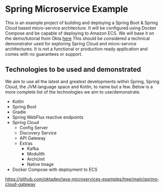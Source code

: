 # Spring Microservice Example

This is an example project of building and deploying a Spring Boot &amp; Spring Cloud based micro-service architecture.
It will be configured using Docker Compose and be capable of deploying to Amazon ECS. We will base it on the demo/tutorial
from Okta [here](https://github.com/oktadev/java-microservices-examples/tree/main/spring-cloud-gateway)
This should be considered a technical demonstrator used for exploring Spring Cloud and micro-service architectures.
It is not a functional or production ready application and comes with no guarantees or support.

## Technologies to be used and demonstrated

We aim to use all the latest and greatest developments within Spring, Spring Cloud, the JVM language space and Kotlin, to name but a few.
Below is a more complete list of the technologies we aim to use/demonstrate.
* Kotlin
* Spring Boot
* Gradle
* Spring WebFlux reactive endpoints
* Spring Cloud
  * Config Server
  * Discovery Service
  * API Gateway
  * Extras
    * Kafka
    * Modulith
    * ArchUnit
    * Native Image
* Docker Compose with deployment to ECS

https://github.com/oktadev/java-microservices-examples/tree/main/spring-cloud-gateway